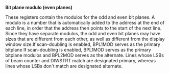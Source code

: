 **Bit plane modulo (even planes)**

These registers contain the modulos for the odd and even bit planes. A modulo is a number that is automatically added to the address at the end of each line, in order that the address then points to the start of the next line. Since they have separate modulos, the odd and even bit planes may have sizes that are different from each other, as well as different from the display window size.If scan-doubling is enabled, BPL1MOD serves as the primary bitplane If scan-doubling is enabled, BPL1MOD serves as the primary bitplane modulos and BPL2MOD serves as the alternate. Lines whose LSBs of beam counter and DIWSTRT match are designated primary, whereas lines whose LSBs don`t match are designated alternate.

